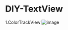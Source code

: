 # DIY-TextView

1.ColorTrackView
![image]( https://github.com/VeiZhang/MyTextView/blob/master/images/ColorTrackView.gif)
